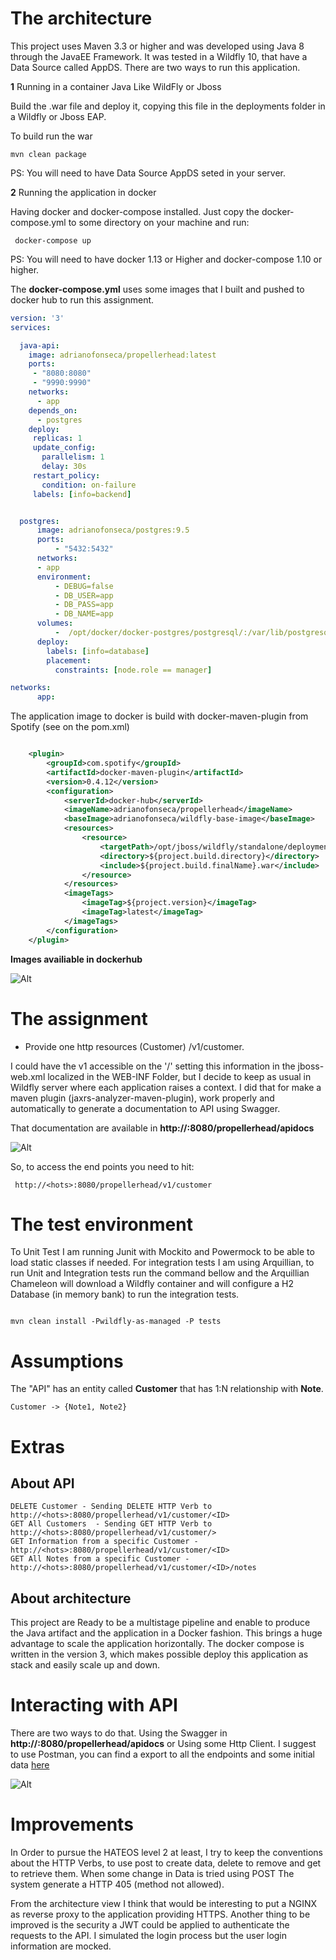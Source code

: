 # The architecture

This project uses Maven 3.3 or higher and was developed using Java 8 through the JavaEE Framework. It was tested in a Wildfly 10, that have a Data Source called AppDS. There are two ways to run this application.

**1** Running in a container Java Like WildFly or Jboss

Build the .war file and deploy it, copying this file in the deployments folder in a Wildfly or Jboss EAP. 

To build run the war

```
mvn clean package
```
PS: You will need to have Data Source AppDS seted in your server.


**2** Running the application in docker

Having docker and docker-compose installed.
Just copy the docker-compose.yml to some directory on your machine and run:


```
 docker-compose up
```

PS: You will need to have docker 1.13 or Higher and docker-compose 1.10 or higher.


The **docker-compose.yml** uses some images that I built and pushed to docker hub to run this assignment.



```yaml
version: '3'
services:

  java-api:
    image: adrianofonseca/propellerhead:latest
    ports:
     - "8080:8080"
     - "9990:9990"
    networks:
      - app
    depends_on:
      - postgres
    deploy:
     replicas: 1
     update_config:
       parallelism: 1
       delay: 30s
     restart_policy:
       condition: on-failure 
     labels: [info=backend]


  postgres:
      image: adrianofonseca/postgres:9.5
      ports:
          - "5432:5432"
      networks:
      - app
      environment:
          - DEBUG=false
          - DB_USER=app
          - DB_PASS=app
          - DB_NAME=app
      volumes:
          -  /opt/docker/docker-postgres/postgresql/:/var/lib/postgresql
      deploy:
        labels: [info=database]
        placement:
          constraints: [node.role == manager]

networks:
      app:

```

The application image to docker is build with docker-maven-plugin from Spotify (see on the pom.xml)

```xml

	<plugin>
		<groupId>com.spotify</groupId>
		<artifactId>docker-maven-plugin</artifactId>
		<version>0.4.12</version>
		<configuration>
			<serverId>docker-hub</serverId>
			<imageName>adrianofonseca/propellerhead</imageName>
			<baseImage>adrianofonseca/wildfly-base-image</baseImage>
			<resources>
				<resource>
					<targetPath>/opt/jboss/wildfly/standalone/deployments</targetPath>
					<directory>${project.build.directory}</directory>
					<include>${project.build.finalName}.war</include>
				</resource>
			</resources>
			<imageTags>
				<imageTag>${project.version}</imageTag>
				<imageTag>latest</imageTag>
			</imageTags>
		</configuration>
	</plugin>

```

**Images availiable in dockerhub**

![Alt](https://github.com/adriano-fonseca/propellerhead/blob/master/src/main/prints/docker_hub.png?raw=true "Docker Hub")




# The assignment

* Provide one http resources (Customer) <host>/v1/customer.

I could have the v1 accessible on the '/' setting this information in the jboss-web.xml localized in the WEB-INF Folder, but I decide to keep as usual in Wildfly server where each application raises a context. I did that for make a maven plugin (jaxrs-analyzer-maven-plugin), work properly and automatically to generate a documentation to API using Swagger.

That documentation are available in **http://<host>:8080/propellerhead/apidocs**

![Alt](https://github.com/adriano-fonseca/propellerhead/blob/master/src/main/prints/swaggerUI.png?raw=true "Swagger UI")

So, to access the end points you need to hit:

```
 http://<hots>:8080/propellerhead/v1/customer
```
# The test environment 

To Unit Test I am running Junit with Mockito and Powermock to be able to load static classes if needed.
For integration tests I am using Arquillian, to run Unit and Integration tests run the command bellow and the Arquillian Chameleon will download a Wildfly container and will configure a H2 Database (in memory bank) to run the integration tests.


```

mvn clean install -Pwildfly-as-managed -P tests

```


# Assumptions


The "API" has an entity called **Customer** that has 1:N relationship  with  **Note**. 

```
Customer -> {Note1, Note2}

```

# Extras

## About API

```
DELETE Customer - Sending DELETE HTTP Verb to  http://<hots>:8080/propellerhead/v1/customer/<ID>
GET All Customers  - Sending GET HTTP Verb to  http://<hots>:8080/propellerhead/v1/customer/>
GET Information from a specific Customer - http://<hots>:8080/propellerhead/v1/customer/<ID>
GET All Notes from a specific Customer - http://<hots>:8080/propellerhead/v1/customer/<ID>/notes

```

## About architecture

This project are Ready to be a multistage pipeline and enable to produce the Java artifact and the application in a Docker fashion.
This brings a huge advantage to scale the application horizontally. The docker compose is written in the version 3, which makes possible deploy this application as stack and easily scale up and down.  

# Interacting with API

There are two ways to do that. Using the Swagger in  **http://<host>:8080/propellerhead/apidocs** or Using some Http Client. I suggest to use Postman, you can find a export to all the endpoints and some initial data [here](https://github.com/adriano-fonseca/propellerhead-assigment/blob/master/src/main/postman/customer_propellerhead_postman.json) 

![Alt](https://github.com/adriano-fonseca/propellerhead/blob/master/src/main/prints/postman.png?raw=true "Postman")



# Improvements

In Order to pursue the HATEOS level 2 at least, I try to keep the conventions about the HTTP Verbs, to use post to create data, delete to remove and get to retrieve them. When some change in Data is tried using POST The system generate a HTTP 405 (method not allowed).
 
From the architecture view I think that would be interesting to put a NGINX as reverse proxy to the application providing HTTPS. Another thing to be improved is the security a JWT could be applied to authenticate the requests to the API. I simulated the login process but the user login information are mocked.